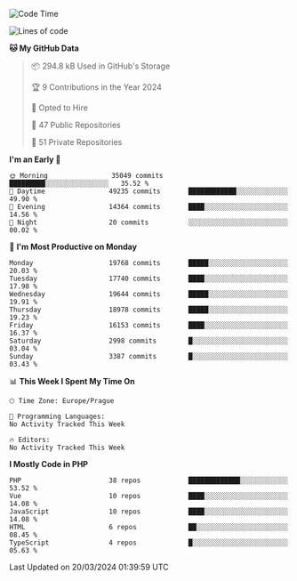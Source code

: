 <!--START_SECTION:waka-->
![Code Time](http://img.shields.io/badge/Code%20Time-1%2C583%20hrs%2058%20mins-blue)

![Lines of code](https://img.shields.io/badge/From%20Hello%20World%20I%27ve%20Written-30.7%20million%20lines%20of%20code-blue)

**🐱 My GitHub Data** 

> 📦 294.8 kB Used in GitHub's Storage 
 > 
> 🏆 9 Contributions in the Year 2024
 > 
> 💼 Opted to Hire
 > 
> 📜 47 Public Repositories 
 > 
> 🔑 51 Private Repositories 
 > 
**I'm an Early 🐤** 

```text
🌞 Morning                35049 commits       █████████░░░░░░░░░░░░░░░░   35.52 % 
🌆 Daytime                49235 commits       ████████████░░░░░░░░░░░░░   49.90 % 
🌃 Evening                14364 commits       ████░░░░░░░░░░░░░░░░░░░░░   14.56 % 
🌙 Night                  20 commits          ░░░░░░░░░░░░░░░░░░░░░░░░░   00.02 % 
```
📅 **I'm Most Productive on Monday** 

```text
Monday                   19768 commits       █████░░░░░░░░░░░░░░░░░░░░   20.03 % 
Tuesday                  17740 commits       ████░░░░░░░░░░░░░░░░░░░░░   17.98 % 
Wednesday                19644 commits       █████░░░░░░░░░░░░░░░░░░░░   19.91 % 
Thursday                 18978 commits       █████░░░░░░░░░░░░░░░░░░░░   19.23 % 
Friday                   16153 commits       ████░░░░░░░░░░░░░░░░░░░░░   16.37 % 
Saturday                 2998 commits        █░░░░░░░░░░░░░░░░░░░░░░░░   03.04 % 
Sunday                   3387 commits        █░░░░░░░░░░░░░░░░░░░░░░░░   03.43 % 
```


📊 **This Week I Spent My Time On** 

```text
🕑︎ Time Zone: Europe/Prague

💬 Programming Languages: 
No Activity Tracked This Week

🔥 Editors: 
No Activity Tracked This Week
```

**I Mostly Code in PHP** 

```text
PHP                      38 repos            █████████████░░░░░░░░░░░░   53.52 % 
Vue                      10 repos            ████░░░░░░░░░░░░░░░░░░░░░   14.08 % 
JavaScript               10 repos            ████░░░░░░░░░░░░░░░░░░░░░   14.08 % 
HTML                     6 repos             ██░░░░░░░░░░░░░░░░░░░░░░░   08.45 % 
TypeScript               4 repos             █░░░░░░░░░░░░░░░░░░░░░░░░   05.63 % 
```




 Last Updated on 20/03/2024 01:39:59 UTC
<!--END_SECTION:waka-->
<!--
**AlexKratky/AlexKratky** is a ✨ _special_ ✨ repository because its `README.md` (this file) appears on your GitHub profile.

Here are some ideas to get you started:

- 🔭 I’m currently working on ...
- 🌱 I’m currently learning ...
- 👯 I’m looking to collaborate on ...
- 🤔 I’m looking for help with ...
- 💬 Ask me about ...
- 📫 How to reach me: ...
- 😄 Pronouns: ...
- ⚡ Fun fact: ...
-->
